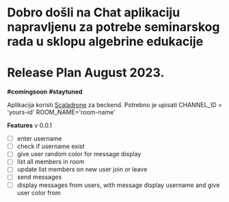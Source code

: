 # Dobro došli na Chat aplikaciju napravljenu za potrebe seminarskog rada u sklopu algebrine edukacije


# Release Plan August 2023.
**#comingsoon** **#staytuned**

Aplikacija koristi [Scaladrone](https://www.scaledrone.com/) za beckend.
Potrebno je upisati 
CHANNEL_ID = 'yours-id'
ROOM_NAME='room-name'
 
 **Features**
 v 0.0.1
 - [ ] enter username
 - [ ] check if username exist
 - [ ] give user random color for message display
 - [ ] list all members in room
 - [ ] update list members on new user join or leave
 - [ ] send messages
 - [ ] display messages from users, with message display username and give user color from 

#
